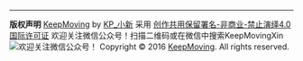 
-----------
**版权声明**
[KeepMoving](http://blog.keepmovingxin.com) by [KP_小新](http://blog.keepmovingxin.com/about) 采用 [创作共用保留署名-非商业-禁止演绎4.0国际许可证](http://creativecommons.org/licenses/by-nc-nd/4.0/)
欢迎关注微信公众号！扫描二维码或在微信中搜索KeepMovingXin
![欢迎关注微信公众号！](/images/qrcode.jpg)
Copyright © 2016 [KeepMoving](http://blog.keepmovingxin.com). All rights reserved.